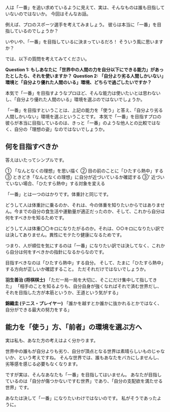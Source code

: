 
<!-- 一番を目指してはいけない  -->

人は「一番」を追い求めているように見えて、実は、そんなものは誰も目指していないのではないか。
今回はそんなお話。

例えば、プロのスポーツ選手を考えてみましょう。
彼らは本当に「一番」を目指しているのでしょうか？

いやいや、「一番」を目指しているに決まっているだろ！
そういう風に思いますか？

では、以下の質問を考えてみてください。

**Question 1: もしあなたに「世界中の人間の力を自分以下にできる能力」があったとしたら、それを使いますか？**
**Question 2: 「自分より劣る人間しかいない」環境と「自分より優れた人間のいる」環境、どちらで過ごしたいですか？**

本気で「一番」を目指すようなプロほど、そんな能力は使いたいとは思わないし、「自分より優れた人間のいる」環境を選ぶのではないでしょうか。

「一番」を目指すということは、上記の能力を「使う」と答え、「自分より劣る人間しかいない」環境を選ぶということです。
本気で「一番」を目指すプロの彼らが本当に目指しているのは、きっと「一番」のような他人との比較ではなく、自分の「理想の姿」なのではないでしょうか。


## 何を目指すべきか

答えはいたってシンプルです。

① 「なんとなくの理想」を思い描く
② 目の前のことに「ひたすら熱中」する
③ ときどき「なんとなくの理想」に自分が近づいているか確認する
③' 近づいていない場合、「ひたすら熱中」する対象を変える

「一番」とは一つのはかりです。体重計と同じです。

どうして人は体重計に乗るのか、それは、今の体重を知りたいからではありません。今までの自分の食生活や運動量が適正だったのか、そして、これから自分は何をすべきかを知るためです。

どうして人は体重〇〇キロになりたがるのか。それは、○○キロになりたい訳では決してありません。異性にモテたり健康になるためです。

つまり、人が順位を気にするのは「一番」になりたい訳では決してなく、これから自分は何をすべきかの指針になるからなのです。

目指すべきなのは「ひたすら熱中」する自分。
そして、たまに「ひたすら熱中」する方向が正しいか確認すること。
ただそれだけではないでしょうか。

**羽生善治 (将棋棋士)**
「ただ一局一局を大切に、そこにだけ集中して指してきた」
「相手のことを知るよりも、自分自身が強くなればそれで済む世界だし、それを目指した方が本筋というか、王道という気がする」

**錦織圭 (テニス・プレイヤー)**
「誰かを越すとか誰かに抜かれるとかではなく、自分ができる最大の努力をする」


## 能力を「使う」方、「前者」の環境を選ぶ方へ

実は私も、あなた方の考えはよく分かります。

世界中の誰もが自分よりも劣り、自分が頂点となる世界は素晴らしいものじゃないか、という考えですね。
そんな世界では、誰もあなたをバカにしませんし、劣等感を感じる必要もなくなります。

ですが実は、そんなあなたも「一番」を目指してはいません。
あなたが目指しているのは「自分が傷つかないですむ世界」であり、「自分の支配欲を満たせる世界」です。

あなたは決して「一番」になりたいわけではないのです。
私がそうであったように。
